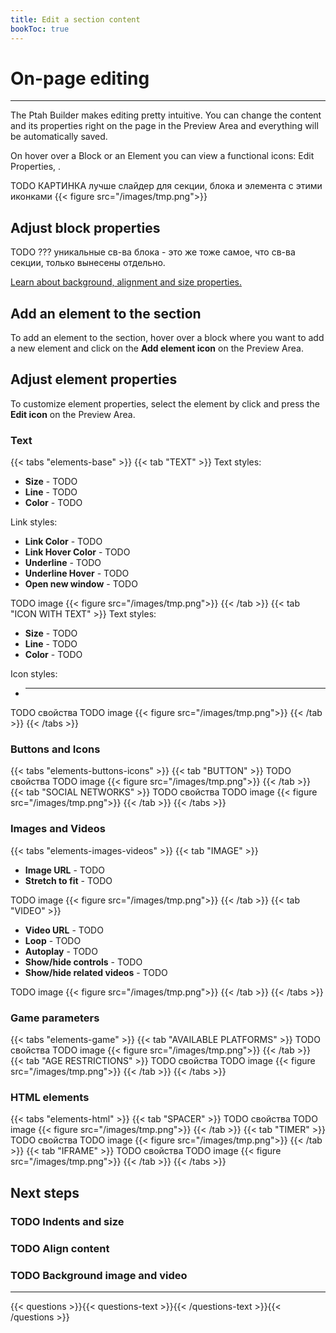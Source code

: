 ```yaml
---
title: Edit a section content
bookToc: true
---
```


# On-page editing
***

The Ptah Builder makes editing pretty intuitive. You can change the content and its properties right on the page in the Preview Area and everything will be automatically saved.

On hover over a Block or an Element you can view a functional icons: Edit Properties, .

TODO КАРТИНКА лучше слайдер для секции, блока и элемента с этими иконками
{{< figure src="/images/tmp.png">}}

##  Adjust block properties

TODO ??? уникальные св-ва блока - это же тоже самое, что св-ва секции, только вынесены отдельно.

[Learn about background, alignment and size properties.](TODO)

## Add an element to the section

To add an element to the section, hover over a block where you want to add a new element and click on the **Add element icon** on the Preview Area.

## Adjust element properties

To customize element properties, select the element by click and press the **Edit icon** on the Preview Area.

### **Text**

{{< tabs "elements-base" >}}
{{< tab "TEXT" >}}
Text styles:

- **Size** - TODO
- **Line** - TODO
- **Color** - TODO

Link styles:

- **Link Color** - TODO
- **Link Hover Color** - TODO
- **Underline** - TODO
- **Underline Hover** - TODO
- **Open new window** - TODO

TODO image
{{< figure src="/images/tmp.png">}}
{{< /tab >}}
{{< tab "ICON WITH TEXT" >}}
Text styles:

- **Size** - TODO
- **Line** - TODO
- **Color** - TODO

Icon styles:
- ****
TODO свойства
TODO image
{{< figure src="/images/tmp.png">}}
{{< /tab >}}
{{< /tabs >}}

### **Buttons and Icons**

{{< tabs "elements-buttons-icons" >}}
{{< tab "BUTTON" >}}
TODO свойства
TODO image
{{< figure src="/images/tmp.png">}}
{{< /tab >}}
{{< tab "SOCIAL NETWORKS" >}}
TODO свойства
TODO image
{{< figure src="/images/tmp.png">}}
{{< /tab >}}
{{< /tabs >}}

### **Images and Videos**

{{< tabs "elements-images-videos" >}}
{{< tab "IMAGE" >}}
- **Image URL** - TODO
- **Stretch to fit** - TODO

TODO image
{{< figure src="/images/tmp.png">}}
{{< /tab >}}
{{< tab "VIDEO" >}}
- **Video URL** - TODO
- **Loop** - TODO
- **Autoplay** - TODO
- **Show/hide controls** - TODO
- **Show/hide related videos** - TODO

TODO image
{{< figure src="/images/tmp.png">}}
{{< /tab >}}
{{< /tabs >}}

### **Game parameters**

{{< tabs "elements-game" >}}
{{< tab "AVAILABLE PLATFORMS" >}}
TODO свойства
TODO image
{{< figure src="/images/tmp.png">}}
{{< /tab >}}
{{< tab "AGE RESTRICTIONS" >}}
TODO свойства
TODO image
{{< figure src="/images/tmp.png">}}
{{< /tab >}}
{{< /tabs >}}

### **HTML elements**

{{< tabs "elements-html" >}}
{{< tab "SPACER" >}}
TODO свойства
TODO image
{{< figure src="/images/tmp.png">}}
{{< /tab >}}
{{< tab "TIMER" >}}
TODO свойства
TODO image
{{< figure src="/images/tmp.png">}}
{{< /tab >}}
{{< tab "IFRAME" >}}
TODO свойства
TODO image
{{< figure src="/images/tmp.png">}}
{{< /tab >}}
{{< /tabs >}}

## Next steps

### TODO Indents and size
### TODO Align content
### TODO Background image and video

***

{{< questions >}}{{< questions-text >}}{{< /questions-text >}}{{< /questions >}}